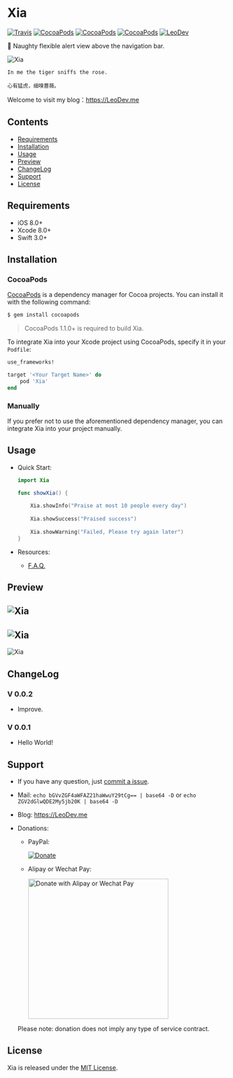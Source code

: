 # Xia

[![Travis](https://img.shields.io/travis/iTofu/Xia.svg?style=flat)](https://travis-ci.org/iTofu/Xia)
[![CocoaPods](https://img.shields.io/cocoapods/v/Xia.svg)](http://cocoadocs.org/docsets/Xia)
[![CocoaPods](https://img.shields.io/cocoapods/l/Xia.svg)](https://raw.githubusercontent.com/iTofu/Xia/master/LICENSE)
[![CocoaPods](https://img.shields.io/cocoapods/p/Xia.svg)](http://cocoadocs.org/docsets/Xia)
[![LeoDev](https://img.shields.io/badge/blog-LeoDev.me-brightgreen.svg)](https://LeoDev.me)

🌟 Naughty flexible alert view above the navigation bar.

![Xia](https://raw.githubusercontent.com/iTofu/Xia/master/XiaDemoImage/XiaDemoImage.png)

```
In me the tiger sniffs the rose.

心有猛虎，细嗅蔷薇。
```

Welcome to visit my blog：https://LeoDev.me



## Contents

* [Requirements](https://github.com/iTofu/Xia#requirements)
* [Installation](https://github.com/iTofu/Xia#installation)
* [Usage](https://github.com/iTofu/Xia#usage)
* [Preview](https://github.com/iTofu/Xia#preview)
* [ChangeLog](https://github.com/iTofu/Xia#changelog)
* [Support](https://github.com/iTofu/Xia#support)
* [License](https://github.com/iTofu/Xia#license)



## Requirements

* iOS 8.0+
* Xcode 8.0+
* Swift 3.0+



## Installation

### CocoaPods

[CocoaPods](http://cocoapods.org) is a dependency manager for Cocoa projects. You can install it with the following command:

```bash
$ gem install cocoapods
```

> CocoaPods 1.1.0+ is required to build Xia.

To integrate Xia into your Xcode project using CocoaPods, specify it in your `Podfile`:

```ruby
use_frameworks!

target '<Your Target Name>' do
    pod 'Xia'
end
```

### Manually

If you prefer not to use the aforementioned dependency manager, you can integrate Xia into your project manually.



## Usage

* Quick Start:

  ```swift
  import Xia

  func showXia() {
      
      Xia.showInfo("Praise at most 10 people every day")
      
      Xia.showSuccess("Praised success")
      
      Xia.showWarning("Failed, Please try again later")
  }
  ```

* Resources:

  * [F.A.Q.](https://github.com/iTofu/Xia/issues?q=)


## Preview

![Xia](https://raw.githubusercontent.com/iTofu/Xia/master/XiaDemoImage/XiaDemoImageInfo.png)
---
![Xia](https://raw.githubusercontent.com/iTofu/Xia/master/XiaDemoImage/XiaDemoImageSuccess.png)
---
![Xia](https://raw.githubusercontent.com/iTofu/Xia/master/XiaDemoImage/XiaDemoImageWarning.png)


## ChangeLog

### V 0.0.2

* Improve.

### V 0.0.1

* Hello World!



## Support

* If you have any question, just [commit a issue](https://github.com/iTofu/Xia/issues/new).

* Mail: `echo bGVvZGF4aWFAZ21haWwuY29tCg== | base64 -D` or `echo ZGV2dGlwQDE2My5jb20K | base64 -D`

* Blog: https://LeoDev.me

* Donations:

  * PayPal:
  
    [![Donate](https://www.paypalobjects.com/en_US/i/btn/btn_donate_SM.gif)](https://www.paypal.com/cgi-bin/webscr?cmd=_donations&business=leodaxia@gmail.com&item_name=Support%20Leo)
  
  * Alipay or Wechat Pay:
  
    <img src="https://cdnqiniu.leodev.me/paid_to_leo.png" alt="Donate with Alipay or Wechat Pay" title="Donate with Alipay or Wechat Pay" width="320"/>
    
  Please note: donation does not imply any type of service contract.


## License

Xia is released under the [MIT License](https://github.com/iTofu/Xia/blob/master/LICENSE).
